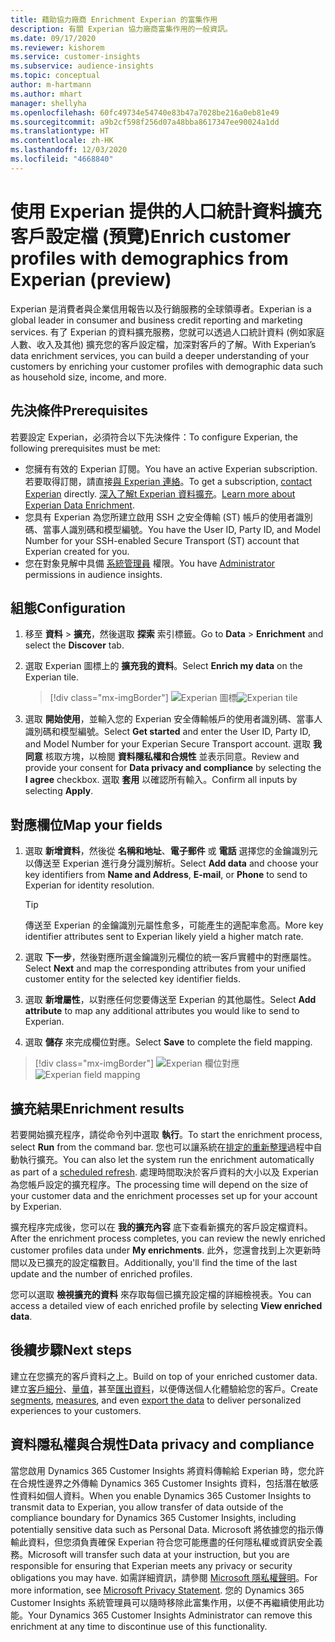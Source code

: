 ```yaml
---
title: 藉助協力廠商 Enrichment Experian 的富集作用
description: 有關 Experian 協力廠商富集作用的一般資訊。
ms.date: 09/17/2020
ms.reviewer: kishorem
ms.service: customer-insights
ms.subservice: audience-insights
ms.topic: conceptual
author: m-hartmann
ms.author: mhart
manager: shellyha
ms.openlocfilehash: 60fc49734e54740e83b47a7028be216a0eb81e49
ms.sourcegitcommit: a9b2cf598f256d07a48bba8617347ee90024a1dd
ms.translationtype: HT
ms.contentlocale: zh-HK
ms.lasthandoff: 12/03/2020
ms.locfileid: "4668840"
---
```

# <a name="enrich-customer-profiles-with-demographics-from-experian-preview"></a><span data-ttu-id="c9d87-103">使用 Experian 提供的人口統計資料擴充客戶設定檔 (預覽)</span><span class="sxs-lookup"><span data-stu-id="c9d87-103">Enrich customer profiles with demographics from Experian (preview)</span></span>

<span data-ttu-id="c9d87-104">Experian 是消費者與企業信用報告以及行銷服務的全球領導者。</span><span class="sxs-lookup"><span data-stu-id="c9d87-104">Experian is a global leader in consumer and business credit reporting and marketing services.</span></span> <span data-ttu-id="c9d87-105">有了 Experian 的資料擴充服務，您就可以透過人口統計資料 (例如家庭人數、收入及其他) 擴充您的客戶設定檔，加深對客戶的了解。</span><span class="sxs-lookup"><span data-stu-id="c9d87-105">With Experian’s data enrichment services, you can build a deeper understanding of your customers by enriching your customer profiles with demographic data such as household size, income, and more.</span></span>

## <a name="prerequisites"></a><span data-ttu-id="c9d87-106">先決條件</span><span class="sxs-lookup"><span data-stu-id="c9d87-106">Prerequisites</span></span>

<span data-ttu-id="c9d87-107">若要設定 Experian，必須符合以下先決條件：</span><span class="sxs-lookup"><span data-stu-id="c9d87-107">To configure Experian, the following prerequisites must be met:</span></span>

- <span data-ttu-id="c9d87-108">您擁有有效的 Experian 訂閱。</span><span class="sxs-lookup"><span data-stu-id="c9d87-108">You have an active Experian subscription.</span></span> <span data-ttu-id="c9d87-109">若要取得訂閱，請直接[與 Experian 連絡](https://www.experian.com/marketing-services/contact)。</span><span class="sxs-lookup"><span data-stu-id="c9d87-109">To get a subscription, [contact Experian](https://www.experian.com/marketing-services/contact) directly.</span></span> <span data-ttu-id="c9d87-110">[深入了解t Experian 資料擴充](https://www.experian.com/marketing-services/microsoft?cmpid=ems_web_mci_cdppage)。</span><span class="sxs-lookup"><span data-stu-id="c9d87-110">[Learn more about Experian Data Enrichment](https://www.experian.com/marketing-services/microsoft?cmpid=ems_web_mci_cdppage).</span></span>
- <span data-ttu-id="c9d87-111">您具有 Experian 為您所建立啟用 SSH 之安全傳輸 (ST) 帳戶的使用者識別碼、當事人識別碼和模型編號。</span><span class="sxs-lookup"><span data-stu-id="c9d87-111">You have the User ID, Party ID, and Model Number for your SSH-enabled Secure Transport (ST) account that Experian created for you.</span></span>
- <span data-ttu-id="c9d87-112">您在對象見解中具備 [系統管理員](permissions.md#administrator) 權限。</span><span class="sxs-lookup"><span data-stu-id="c9d87-112">You have [Administrator](permissions.md#administrator) permissions in audience insights.</span></span>

## <a name="configuration"></a><span data-ttu-id="c9d87-113">組態</span><span class="sxs-lookup"><span data-stu-id="c9d87-113">Configuration</span></span>

1. <span data-ttu-id="c9d87-114">移至 **資料** > **擴充**，然後選取 **探索** 索引標籤。</span><span class="sxs-lookup"><span data-stu-id="c9d87-114">Go to **Data** > **Enrichment** and select the **Discover** tab.</span></span>

1. <span data-ttu-id="c9d87-115">選取 Experian 圖標上的 **擴充我的資料**。</span><span class="sxs-lookup"><span data-stu-id="c9d87-115">Select **Enrich my data** on the Experian tile.</span></span>

   > [!div class="mx-imgBorder"]
   > <span data-ttu-id="c9d87-116">![Experian 圖標](media/experian-tile.png "Experian 圖標")</span><span class="sxs-lookup"><span data-stu-id="c9d87-116">![Experian tile](media/experian-tile.png "Experian tile")</span></span>

1. <span data-ttu-id="c9d87-117">選取 **開始使用**，並輸入您的 Experian 安全傳輸帳戶的使用者識別碼、當事人識別碼和模型編號。</span><span class="sxs-lookup"><span data-stu-id="c9d87-117">Select **Get started** and enter the User ID, Party ID, and Model Number for your Experian Secure Transport account.</span></span> <span data-ttu-id="c9d87-118">選取 **我同意** 核取方塊，以檢閱 **資料隱私權和合規性** 並表示同意。</span><span class="sxs-lookup"><span data-stu-id="c9d87-118">Review and provide your consent for **Data privacy and compliance** by selecting the **I agree** checkbox.</span></span> <span data-ttu-id="c9d87-119">選取 **套用** 以確認所有輸入。</span><span class="sxs-lookup"><span data-stu-id="c9d87-119">Confirm all inputs by selecting **Apply**.</span></span>

## <a name="map-your-fields"></a><span data-ttu-id="c9d87-120">對應欄位</span><span class="sxs-lookup"><span data-stu-id="c9d87-120">Map your fields</span></span>

1. <span data-ttu-id="c9d87-121">選取 **新增資料**，然後從 **名稱和地址**、**電子郵件** 或 **電話** 選擇您的金鑰識別元以傳送至 Experian 進行身分識別解析。</span><span class="sxs-lookup"><span data-stu-id="c9d87-121">Select **Add data** and choose your key identifiers from **Name and Address**, **E-mail**, or **Phone** to send to Experian for identity resolution.</span></span>

   > [!TIP]
   > <span data-ttu-id="c9d87-122">傳送至 Experian 的金鑰識別元屬性愈多，可能產生的適配率愈高。</span><span class="sxs-lookup"><span data-stu-id="c9d87-122">More key identifier attributes sent to Experian likely yield a higher match rate.</span></span>

1. <span data-ttu-id="c9d87-123">選取 **下一步**，然後對應所選金鑰識別元欄位的統一客戶實體中的對應屬性。</span><span class="sxs-lookup"><span data-stu-id="c9d87-123">Select **Next** and map the corresponding attributes from your unified customer entity for the selected key identifier fields.</span></span>

1. <span data-ttu-id="c9d87-124">選取 **新增屬性**，以對應任何您要傳送至 Experian 的其他屬性。</span><span class="sxs-lookup"><span data-stu-id="c9d87-124">Select **Add attribute** to map any additional attributes you would like to send to Experian.</span></span>

1.  <span data-ttu-id="c9d87-125">選取 **儲存** 來完成欄位對應。</span><span class="sxs-lookup"><span data-stu-id="c9d87-125">Select **Save** to complete the field mapping.</span></span>

   > [!div class="mx-imgBorder"]
   > <span data-ttu-id="c9d87-126">![Experian 欄位對應](media/experian-field-mapping.png "Experian 欄位對應")</span><span class="sxs-lookup"><span data-stu-id="c9d87-126">![Experian field mapping](media/experian-field-mapping.png "Experian field mapping")</span></span>

## <a name="enrichment-results"></a><span data-ttu-id="c9d87-127">擴充結果</span><span class="sxs-lookup"><span data-stu-id="c9d87-127">Enrichment results</span></span>

<span data-ttu-id="c9d87-128">若要開始擴充程序，請從命令列中選取 **執行**。</span><span class="sxs-lookup"><span data-stu-id="c9d87-128">To start the enrichment process, select **Run** from the command bar.</span></span> <span data-ttu-id="c9d87-129">您也可以讓系統在[排定的重新整理](system.md#schedule-tab)過程中自動執行擴充。</span><span class="sxs-lookup"><span data-stu-id="c9d87-129">You can also let the system run the enrichment automatically as part of a [scheduled refresh](system.md#schedule-tab).</span></span> <span data-ttu-id="c9d87-130">處理時間取決於客戶資料的大小以及 Experian 為您帳戶設定的擴充程序。</span><span class="sxs-lookup"><span data-stu-id="c9d87-130">The processing time will depend on the size of your customer data and the enrichment processes set up for your account by Experian.</span></span>

<span data-ttu-id="c9d87-131">擴充程序完成後，您可以在 **我的擴充內容** 底下查看新擴充的客戶設定檔資料。</span><span class="sxs-lookup"><span data-stu-id="c9d87-131">After the enrichment process completes, you can review the newly enriched customer profiles data under **My enrichments**.</span></span> <span data-ttu-id="c9d87-132">此外，您還會找到上次更新時間以及已擴充的設定檔數目。</span><span class="sxs-lookup"><span data-stu-id="c9d87-132">Additionally, you'll find the time of the last update and the number of enriched profiles.</span></span>

<span data-ttu-id="c9d87-133">您可以選取 **檢視擴充的資料** 來存取每個已擴充設定檔的詳細檢視表。</span><span class="sxs-lookup"><span data-stu-id="c9d87-133">You can access a detailed view of each enriched profile by selecting **View enriched data**.</span></span>

## <a name="next-steps"></a><span data-ttu-id="c9d87-134">後續步驟</span><span class="sxs-lookup"><span data-stu-id="c9d87-134">Next steps</span></span>

<span data-ttu-id="c9d87-135">建立在您擴充的客戶資料之上。</span><span class="sxs-lookup"><span data-stu-id="c9d87-135">Build on top of your enriched customer data.</span></span> <span data-ttu-id="c9d87-136">建立[客戶細分](segments.md)、[量值](measures.md)，甚至[匯出資料](export-destinations.md)，以便傳送個人化體驗給您的客戶。</span><span class="sxs-lookup"><span data-stu-id="c9d87-136">Create [segments](segments.md), [measures](measures.md), and even [export the data](export-destinations.md) to deliver personalized experiences to your customers.</span></span>

## <a name="data-privacy-and-compliance"></a><span data-ttu-id="c9d87-137">資料隱私權與合規性</span><span class="sxs-lookup"><span data-stu-id="c9d87-137">Data privacy and compliance</span></span>

<span data-ttu-id="c9d87-138">當您啟用 Dynamics 365 Customer Insights 將資料傳輸給 Experian 時，您允許在合規性邊界之外傳輸 Dynamics 365 Customer Insights 資料，包括潛在敏感性資料如個人資料。</span><span class="sxs-lookup"><span data-stu-id="c9d87-138">When you enable Dynamics 365 Customer Insights to transmit data to Experian, you allow transfer of data outside of the compliance boundary for Dynamics 365 Customer Insights, including potentially sensitive data such as Personal Data.</span></span> <span data-ttu-id="c9d87-139">Microsoft 將依據您的指示傳輸此資料，但您須負責確保 Experian 符合您可能應盡的任何隱私權或資訊安全義務。</span><span class="sxs-lookup"><span data-stu-id="c9d87-139">Microsoft will transfer such data at your instruction, but you are responsible for ensuring that Experian meets any privacy or security obligations you may have.</span></span> <span data-ttu-id="c9d87-140">如需詳細資訊，請參閱 [Microsoft 隱私權聲明](https://go.microsoft.com/fwlink/?linkid=396732)。</span><span class="sxs-lookup"><span data-stu-id="c9d87-140">For more information, see [Microsoft Privacy Statement](https://go.microsoft.com/fwlink/?linkid=396732).</span></span>
<span data-ttu-id="c9d87-141">您的 Dynamics 365 Customer Insights 系統管理員可以隨時移除此富集作用，以便不再繼續使用此功能。</span><span class="sxs-lookup"><span data-stu-id="c9d87-141">Your Dynamics 365 Customer Insights Administrator can remove this enrichment at any time to discontinue use of this functionality.</span></span>
